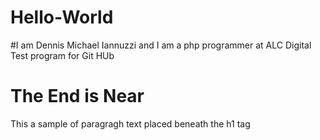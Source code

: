# Hello-World
#I am Dennis Michael Iannuzzi and I am a php programmer at ALC Digital
Test program for Git HUb
<html>
<body>
<h1>The End is Near</h1>
<p>This a sample of paragragh text placed beneath the h1 tag</p>
</body>
</html>

